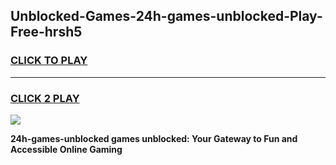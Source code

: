 
## Unblocked-Games-24h-games-unblocked-Play-Free-hrsh5
<h3>
<a href="https://premium76.site?title=24h-games-unblocked&ref=10A">CLICK TO PLAY</a></h3>
<hr>

<h3>
<a href="https://premium76.site?title=24h-games-unblocked&ref=10A">CLICK 2 PLAY</a>
  
</h3>

<a href="https://premium76.site?title=24h-games-unblocked&ref=10A"><img src="https://clearcache.store/games.png"></a>


**24h-games-unblocked games unblocked: Your Gateway to Fun and Accessible Online Gaming**
